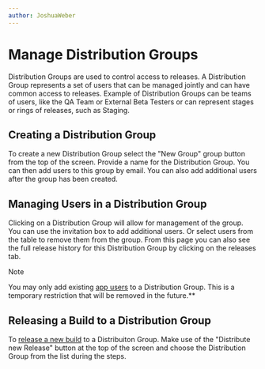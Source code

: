 ```yaml
---
author: JoshuaWeber
---
```


# Manage Distribution Groups

Distribution Groups are used to control access to releases. A Distribution Group represents a set of users that can be managed jointly and can have common access to releases. Example of Distribution Groups can be teams of users, like the QA Team or External Beta Testers or can represent stages or rings of releases, such as Staging.

## Creating a Distribution Group

To create a new Distribution Group select the "New Group" group button from the top of the screen. Provide a name for the Distribution Group. You can then add users to this group by email. You can also add additional users after the group has been created.

## Managing Users in a Distribution Group

Clicking on a Distribution Group will allow for management of the group. You can use the invitation box to add additional users. Or select users from the table to remove them from the group. From this page you can also see the full release history for this Distribution Group by clicking on the releases tab.

> [!NOTE]
> You may only add existing [app users][app_users] to a Distribution Group. This is a temporary restriction that will be removed in the future.**

## Releasing a Build to a Distribution Group

To [release a new build][upload] to a Distribuiton Group. Make use of the "Distribute new Release" button at the top of the screen and choose the Distribution Group from the list during the steps.

[app_users]: ~/dashboard/
[upload]: ~/distribution/uploading/
